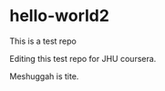 # hello-world2
This is a test repo

Editing this test repo for JHU coursera.  

Meshuggah is tite.  

